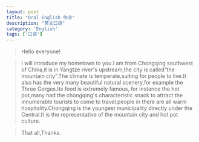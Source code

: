 ```yaml
---
layout: post
title: "Oral English 作业"
description: "英文口语"
category: 'English' 
tags: ['口语']
---
```



> Hello everyone!


> I will introduce my hometown to you.I am from Chongqing southwest of China,it is in Yangtze river's upstream,the city is called“the mountain city”.The climate is temperate,suiting for people to live.It also has the very many beautiful natural scenery,for example the Three Gorges.Its food is extremely famous, for instance the hot pot,many had the chongqing's characteristic snack to attract the innumerable tourists to come to travel.people in there are all warm hospitality.Chongqing is the youngest municipality directly under the Central.It is the representative of the mountain city and hot pot culture.


> That all,Thanks.
